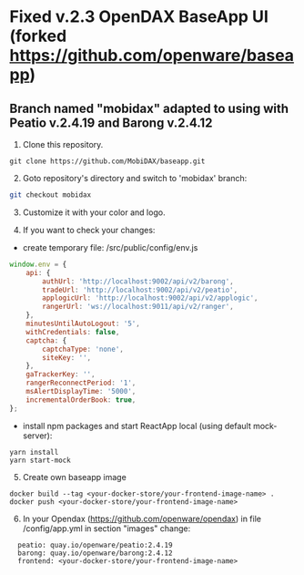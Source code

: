 # Fixed v.2.3 OpenDAX BaseApp UI (forked https://github.com/openware/baseapp)
## Branch named "mobidax" adapted to using with Peatio v.2.4.19 and Barong v.2.4.12

1. Clone this repository.

```
git clone https://github.com/MobiDAX/baseapp.git
```

2. Goto repository's directory and switch to 'mobidax' branch:

```bash
git checkout mobidax
```

3. Customize it with your color and logo.

4. If you want to check your changes:

- create temporary file: /src/public/config/env.js

```js
window.env = {
    api: {
        authUrl: 'http://localhost:9002/api/v2/barong',
        tradeUrl: 'http://localhost:9002/api/v2/peatio',
        applogicUrl: 'http://localhost:9002/api/v2/applogic',
        rangerUrl: 'ws://localhost:9011/api/v2/ranger',
    },
    minutesUntilAutoLogout: '5',
    withCredentials: false,
    captcha: {
        captchaType: 'none',
        siteKey: '',
    },
    gaTrackerKey: '',
    rangerReconnectPeriod: '1',
    msAlertDisplayTime: '5000',
    incrementalOrderBook: true,
};
```

- install npm packages and start ReactApp local (using default mock-server):

```
yarn install
yarn start-mock
```

5. Create own baseapp image

```
docker build --tag <your-docker-store/your-frontend-image-name> .
docker push <your-docker-store/your-frontend-image-name>
```

6. In your Opendax (https://github.com/openware/opendax) in file /config/app.yml in section "images" change:

```
  peatio: quay.io/openware/peatio:2.4.19
  barong: quay.io/openware/barong:2.4.12
  frontend: <your-docker-store/your-frontend-image-name>
```